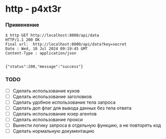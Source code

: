 # http - p4xt3r

### Применение

```shell
$ http GET http://localhost:8000/api/data
HTTP/1.1 200 OK
Final url:  http://localhost:8000/api/data?key=secret
Date : Wed, 10 Jul 2024 09:19:45 GMT
Content-Type : application/json


{"status":200,"message":"success"}

```

### TODO

- [ ] Сделать использование куков
- [ ] Сделать использование заголовков
- [ ] Сделать удобное использование тела запроса
- [ ] Сделать доп флаг для вывода данных без тела ответа
- [ ] Сделать использование юзер агентов
- [ ] Сделать использование прокси
- [ ] Вынести логику запроса в отдельную функцию, а не повторять код
- [ ] Сделать нормальную документацию
